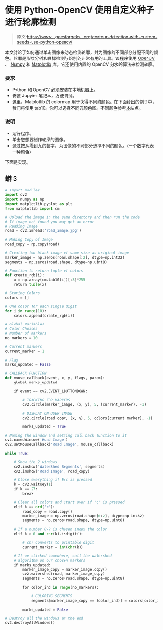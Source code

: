 # 使用 Python-OpenCV 使用自定义种子进行轮廓检测

> 原文:[https://www . geesforgeks . org/contour-detection-with-custom-seeds-use-python-opencv/](https://www.geeksforgeeks.org/contour-detection-with-custom-seeds-using-python-opencv/)

本文讨论了如何通过单击图像来动态检测轮廓，并为图像的不同部分分配不同的颜色。轮廓是形状分析和目标检测与识别的非常有用的工具。该程序使用 [OpenCV](https://www.geeksforgeeks.org/introduction-to-opencv/) 、 [Numpy](https://www.geeksforgeeks.org/python-numpy/) 和 [Matplotlib](https://www.geeksforgeeks.org/python-introduction-matplotlib/) 库。它还使用内置的 OpenCV 分水岭算法来检测轮廓。

### 要求

*   Python 和 OpenCV 必须安装在本地机器上。
*   安装 Jupyter 笔记本，方便调试。
*   这里，Matplotlib 的 colormap 用于获得不同的颜色。在下面给出的例子中，我们将使用 tab10。你可以选择不同的颜色图。不同颜色参考[本](https://matplotlib.org/examples/color/colormaps_reference.html)站点。

### 说明

*   运行程序。
*   单击您想要制作轮廓的图像。
*   通过按从零到九的数字，为图像的不同部分选择不同的颜色。(一个数字代表一种颜色)

下面是实现。

## 蟒 3

```py
# Import modules
import cv2
import numpy as np
import matplotlib.pyplot as plt
from matplotlib import cm

# Upload the image in the same directory and then run the code
# If image not found you may get an error
# Reading Image
road = cv2.imread('road_image.jpg')

# Making Copy of Image
road_copy = np.copy(road)

# Creating two black image of same size as original image
marker_image = np.zeros(road.shape[:2], dtype=np.int32)
segments = np.zeros(road.shape, dtype=np.uint8)

# Function to return tuple of colors
def create_rgb(i):
    x = np.array(cm.tab10(i))[:3]*255
    return tuple(x)

# Storing Colors
colors = []

# One color for each single digit
for i in range(10):
    colors.append(create_rgb(i))

# Global Variables
# Color Choices
# Number of markers
no_markers = 10

# Current markers
current_marker = 1

# Flag
marks_updated = False

# CALLBACK FUNCTION
def mouse_callback(event, x, y, flags, param):
    global marks_updated

    if event == cv2.EVENT_LBUTTONDOWN:

        # TRACKING FOR MARKERS
        cv2.circle(marker_image, (x, y), 5, (current_marker), -1)

        # DISPLAY ON USER IMAGE
        cv2.circle(road_copy, (x, y), 5, colors[current_marker], -1)

        marks_updated = True

# Naming the window and setting call back function to it
cv2.namedWindow('Road Image')
cv2.setMouseCallback('Road Image', mouse_callback)

while True:

    # Show the 2 windows
    cv2.imshow('WaterShed Segments', segments)
    cv2.imshow('Road Image', road_copy)

    # Close everything if Esc is pressed
    k = cv2.waitKey(1)
    if k == 27:
        break

    # Clear all colors and start over if 'c' is pressed
    elif k == ord('c'):
        road_copy = road.copy()
        marker_image = np.zeros(road.shape[0:2], dtype=np.int32)
        segments = np.zeros(road.shape, dtype=np.uint8)

    # If a number 0-9 is chosen index the color
    elif k > 0 and chr(k).isdigit():

        # chr converts to printable digit
        current_marker = int(chr(k))

    # If we clicked somewhere, call the watershed
    # algorithm on our chosen markers
    if marks_updated:
        marker_image_copy = marker_image.copy()
        cv2.watershed(road, marker_image_copy)
        segments = np.zeros(road.shape, dtype=np.uint8)

        for color_ind in range(no_markers):

            # COLORING SEGMENTS
            segments[marker_image_copy == (color_ind)] = colors[color_ind]

        marks_updated = False

# Destroy all the windows at the end
cv2.destroyAllWindows()
```